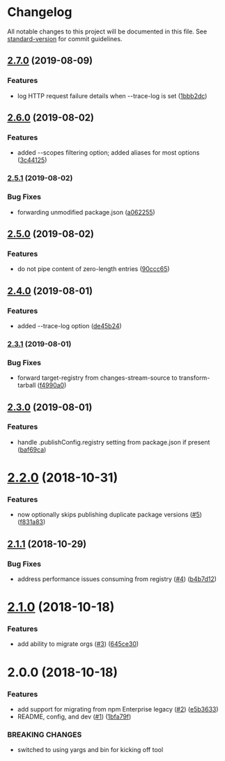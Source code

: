 # Changelog

All notable changes to this project will be documented in this file. See [standard-version](https://github.com/conventional-changelog/standard-version) for commit guidelines.

## [2.7.0](https://github.com/bcoe/pneumatic-tubes/compare/v2.6.0...v2.7.0) (2019-08-09)


### Features

* log HTTP request failure details when --trace-log is set ([1bbb2dc](https://github.com/bcoe/pneumatic-tubes/commit/1bbb2dc))

## [2.6.0](https://github.com/bcoe/pneumatic-tubes/compare/v2.5.1...v2.6.0) (2019-08-02)


### Features

* added --scopes filtering option; added aliases for most options ([3c44125](https://github.com/bcoe/pneumatic-tubes/commit/3c44125))

### [2.5.1](https://github.com/bcoe/pneumatic-tubes/compare/v2.5.0...v2.5.1) (2019-08-02)


### Bug Fixes

* forwarding unmodified package.json ([a062255](https://github.com/bcoe/pneumatic-tubes/commit/a062255))

## [2.5.0](https://github.com/bcoe/pneumatic-tubes/compare/v2.4.0...v2.5.0) (2019-08-02)


### Features

* do not pipe content of zero-length entries ([90ccc65](https://github.com/bcoe/pneumatic-tubes/commit/90ccc65))

## [2.4.0](https://github.com/bcoe/pneumatic-tubes/compare/v2.3.1...v2.4.0) (2019-08-01)


### Features

* added --trace-log option ([de45b24](https://github.com/bcoe/pneumatic-tubes/commit/de45b24))

### [2.3.1](https://github.com/bcoe/pneumatic-tubes/compare/v2.3.0...v2.3.1) (2019-08-01)


### Bug Fixes

* forward target-registry from changes-stream-source to transform-tarball ([f4990a0](https://github.com/bcoe/pneumatic-tubes/commit/f4990a0))

## [2.3.0](https://github.com/bcoe/pneumatic-tubes/compare/v2.2.0...v2.3.0) (2019-08-01)


### Features

* handle .publishConfig.registry setting from package.json if present ([baf69ca](https://github.com/bcoe/pneumatic-tubes/commit/baf69ca))

<a name="2.2.0"></a>
# [2.2.0](https://github.com/bcoe/pneumatic-tubes/compare/v2.1.1...v2.2.0) (2018-10-31)


### Features

* now optionally skips publishing duplicate package versions ([#5](https://github.com/bcoe/pneumatic-tubes/issues/5)) ([f831a83](https://github.com/bcoe/pneumatic-tubes/commit/f831a83))



<a name="2.1.1"></a>
## [2.1.1](https://github.com/bcoe/pneumatic-tubes/compare/v2.1.0...v2.1.1) (2018-10-29)


### Bug Fixes

* address performance issues consuming from registry ([#4](https://github.com/bcoe/pneumatic-tubes/issues/4)) ([b4b7d12](https://github.com/bcoe/pneumatic-tubes/commit/b4b7d12))



<a name="2.1.0"></a>
# [2.1.0](https://github.com/bcoe/pneumatic-tubes/compare/v2.0.0...v2.1.0) (2018-10-18)


### Features

* add ability to migrate orgs ([#3](https://github.com/bcoe/pneumatic-tubes/issues/3)) ([645ce30](https://github.com/bcoe/pneumatic-tubes/commit/645ce30))



<a name="2.0.0"></a>
# 2.0.0 (2018-10-18)


### Features

* add support for migrating from npm Enterprise legacy ([#2](https://github.com/bcoe/pneumatic-tubes/issues/2)) ([e5b3633](https://github.com/bcoe/pneumatic-tubes/commit/e5b3633))
* README, config, and dev ([#1](https://github.com/bcoe/pneumatic-tubes/issues/1)) ([1bfa79f](https://github.com/bcoe/pneumatic-tubes/commit/1bfa79f))


### BREAKING CHANGES

* switched to using yargs and bin for kicking off tool
